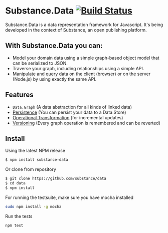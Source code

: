 Substance.Data    [![Build Status](https://travis-ci.org/substance/data.png)](https://travis-ci.org/substance/data)
=====================

Substance.Data is a data representation framework for Javascript. It's being developed in the context of Substance, an open publishing platform.


With Substance.Data you can:
---------------------

* Model your domain data using a simple graph-based object model that can be serialized to JSON.
* Traverse your graph, including relationships using a simple API.
* Manipulate and query data on the client (browser) or on the server (Node.js) by using exactly the same API.

Features
---------------------

* `Data.Graph` (A data abstraction for all kinds of linked data)
* [Persistence](http://github.com/substance/store) (You can persist your data to a Data.Store)
* [Operational Transformation](http://github.com/substance/operator) (for incremental updates)
* [Versioning](http://github.com/substance/chronicle) (Every graph operation is remembered and can be reverted)

Install
---------------------

Using the latest NPM release

```bash
$ npm install substance-data
```

Or clone from repository

```bash
$ git clone https://github.com/substance/data
$ cd data 
$ npm install
```

For running the testsuite, make sure you have mocha installed

```bash
sudo npm install -g mocha
```

Run the tests

```bash
npm test
```

